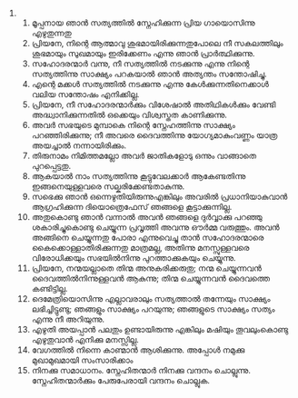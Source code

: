 <ol>
  <li>
    <ol>
      <li>മൂപ്പനായ ഞാന്‍ സത്യത്തില്‍ സ്നേഹിക്കുന്ന പ്രിയ ഗായൊസിന്നു എഴുതുന്നതു</li>
      <li>പ്രിയനേ, നിന്റെ ആത്മാവു ശുഭമായിരിക്കുന്നതുപോലെ നീ സകലത്തിലും ശുഭമായും സുഖമായും ഇരിക്കേണം എന്നു ഞാന്‍ പ്രാര്‍ത്ഥിക്കുന്നു.</li>
      <li>സഹോദരന്മാര്‍ വന്നു, നീ സത്യത്തില്‍ നടക്കുന്നു എന്നു നിന്റെ സത്യത്തിന്നു സാക്ഷ്യം പറകയാല്‍ ഞാന്‍ അത്യന്തം സന്തോഷിച്ചു.</li>
      <li>എന്റെ മക്കള്‍ സത്യത്തില്‍ നടക്കുന്നു എന്നു കേള്‍ക്കുന്നതിനെക്കാള്‍ വലിയ സന്തോഷം എനിക്കില്ല.</li>
      <li>പ്രിയനേ, നീ സഹോദരന്മാര്‍ക്കും വിശേഷാല്‍ അതിഥികള്‍ക്കും വേണ്ടി അദ്ധ്വാനിക്കുന്നതില്‍ ഒക്കെയും വിശ്വസ്തത കാണിക്കുന്നു.</li>
      <li>അവര്‍ സഭയുടെ മുമ്പാകെ നിന്റെ സ്നേഹത്തിന്നു സാക്ഷ്യം പറഞ്ഞിരിക്കുന്നു; നീ അവരെ ദൈവത്തിന്നു യോഗ്യമാകുംവണ്ണം യാത്ര അയച്ചാല്‍ നന്നായിരിക്കും.</li>
      <li>തിരുനാമം നിമിത്തമല്ലോ അവര്‍ ജാതികളോടു ഒന്നും വാങ്ങാതെ പുറപ്പെട്ടതു.</li>
      <li>ആകയാല്‍ നാം സത്യത്തിന്നു കൂട്ടുവേലക്കാര്‍ ആകേണ്ടതിന്നു ഇങ്ങനെയുള്ളവരെ സല്കരിക്കേണ്ടതാകുന്നു.</li>
      <li>സഭെക്കു ഞാന്‍ ഒന്നെഴുതിയിരുന്നുഎങ്കിലും അവരില്‍ പ്രധാനിയാകുവാന്‍ ആഗ്രഹിക്കുന്ന ദിയൊത്രെഫേസ് ഞങ്ങളെ കൂട്ടാക്കുന്നില്ല.</li>
      <li>അതുകൊണ്ടു ഞാന്‍ വന്നാല്‍ അവന്‍ ഞങ്ങളെ ദുര്‍വ്വാക്കു പറഞ്ഞു ശകാരിച്ചുകൊണ്ടു ചെയ്യുന്ന പ്രവൃത്തി അവന്നു ഔര്‍മ്മ വരുത്തും. അവന്‍ അങ്ങിനെ ചെയ്യുന്നതു പോരാ എന്നുവെച്ചു താന്‍ സഹോദരന്മാരെ കൈക്കൊള്ളാതിരിക്കുന്നതു മാത്രമല്ല, അതിന്നു മനസ്സുള്ളവരെ വിരോധിക്കയും സഭയില്‍നിന്നു പുറത്താക്കുകയും ചെയ്യുന്നു.</li>
      <li>പ്രിയനേ, നന്മയല്ലാതെ തിന്മ അനുകരിക്കരുതു; നന്മ ചെയ്യുന്നവന്‍ ദൈവത്തില്‍നിന്നുള്ളവന്‍ ആകുന്നു; തിന്മ ചെയ്യുന്നവന്‍ ദൈവത്തെ കണ്ടിട്ടില്ല.</li>
      <li>ദെമേത്രിയൊസിന്നു എല്ലാവരാലും സത്യത്താല്‍ തന്നേയും സാക്ഷ്യം ലഭിച്ചിട്ടുണ്ടു; ഞങ്ങളും സാക്ഷ്യം പറയുന്നു; ഞങ്ങളുടെ സാക്ഷ്യം സത്യം എന്നു നീ അറിയുന്നു.</li>
      <li>എഴുതി അയപ്പാന്‍ പലതും ഉണ്ടായിരുന്നു എങ്കിലും മഷിയും തൂവലുംകൊണ്ടു എഴുതുവാന്‍ എനിക്കു മനസ്സില്ല.</li>
      <li>വേഗത്തില്‍ നിന്നെ കാണ്മാന്‍ ആശിക്കുന്നു. അപ്പോള്‍ നമുക്കു മുഖാമുഖമായി സംസാരിക്കാം</li>
      <li>നിനക്കു സമാധാനം. സ്നേഹിതന്മാര്‍ നിനക്കു വന്ദനം ചൊല്ലുന്നു. സ്നേഹിതന്മാര്‍ക്കും പേരുപേരായി വന്ദനം ചൊല്ലുക.</li>
    </ol>
  </li>
</ol>